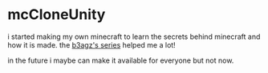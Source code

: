# mcCloneUnity
i started making my own minecraft to learn the secrets behind minecraft and how it is made.
the [b3agz's series](https://www.youtube.com/watch?v=h66IN1Pndd0&list=PLVsTSlfj0qsWEJ-5eMtXsYp03Y9yF1dEn) helped me a lot!

in the future i maybe can make it available for everyone but not now.
